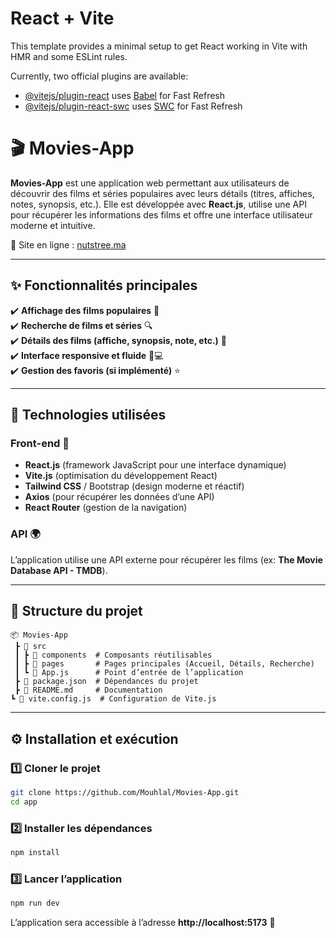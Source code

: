 # React + Vite

This template provides a minimal setup to get React working in Vite with HMR and some ESLint rules.

Currently, two official plugins are available:

- [@vitejs/plugin-react](https://github.com/vitejs/vite-plugin-react/blob/main/packages/plugin-react/README.md) uses [Babel](https://babeljs.io/) for Fast Refresh
- [@vitejs/plugin-react-swc](https://github.com/vitejs/vite-plugin-react-swc) uses [SWC](https://swc.rs/) for Fast Refresh

# 🎬 Movies-App  

**Movies-App** est une application web permettant aux utilisateurs de découvrir des films et séries populaires avec leurs détails (titres, affiches, notes, synopsis, etc.). Elle est développée avec **React.js**, utilise une API pour récupérer les informations des films et offre une interface utilisateur moderne et intuitive.  

📍 Site en ligne : [nutstree.ma](https://akrmovies.netlify.app/)

---
## ✨ Fonctionnalités principales  

✔️ **Affichage des films populaires** 🎥  
✔️ **Recherche de films et séries** 🔍  
✔️ **Détails des films (affiche, synopsis, note, etc.)** 📝  
✔️ **Interface responsive et fluide** 📱💻  
✔️ **Gestion des favoris (si implémenté)** ⭐  

---

## 🚀 Technologies utilisées  

### **Front-end** 🎨  
- **React.js** (framework JavaScript pour une interface dynamique)  
- **Vite.js** (optimisation du développement React)  
- **Tailwind CSS** / Bootstrap (design moderne et réactif)  
- **Axios** (pour récupérer les données d’une API)  
- **React Router** (gestion de la navigation)  

### **API** 🌍  
L’application utilise une API externe pour récupérer les films (ex: **The Movie Database API - TMDB**).  

---

## 📂 Structure du projet  

```
📦 Movies-App  
 ┣ 📂 src  
 ┃ ┣ 📂 components  # Composants réutilisables  
 ┃ ┣ 📂 pages       # Pages principales (Accueil, Détails, Recherche)  
 ┃ ┗ 📜 App.js      # Point d’entrée de l’application  
 ┣ 📜 package.json  # Dépendances du projet  
 ┣ 📜 README.md     # Documentation  
┗ 📜 vite.config.js  # Configuration de Vite.js  
```  

---

## ⚙️ Installation et exécution  

### 1️⃣ Cloner le projet  
```bash
git clone https://github.com/Mouhlal/Movies-App.git
cd app
```  

### 2️⃣ Installer les dépendances  
```bash
npm install
```  

### 3️⃣ Lancer l’application  
```bash
npm run dev
```  

L’application sera accessible à l’adresse **http://localhost:5173** 🚀  


